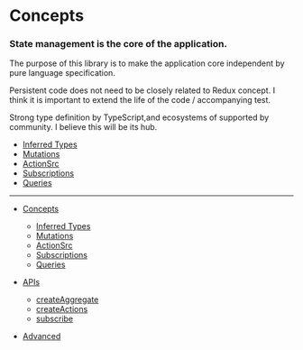 # Concepts

### State management is the core of the application.

The purpose of this library is to make the application core independent by pure language specification.

Persistent code does not need to be closely related to Redux concept.
I think it is important to extend the life of the code / accompanying test.

Strong type definition by TypeScript,and ecosystems of supported by community.
I believe this will be its hub.

* [Inferred Types](inferredTypes.md)
* [Mutations](mutations.md)
* [ActionSrc](actionSources.md)
* [Subscriptions](subscriptions.md)
* [Queries](queries.md)

___

* [Concepts](concepts.md)
  * [Inferred Types](inferredTypes.md)
  * [Mutations](mutations.md)
  * [ActionSrc](actionSources.md)
  * [Subscriptions](subscriptions.md)
  * [Queries](queries.md)

* [APIs](apis.md)
  * [createAggregate](createAggregate.md)
  * [createActions](createActions.md)
  * [subscribe](subscribe.md)

* [Advanced](advanced.md)
